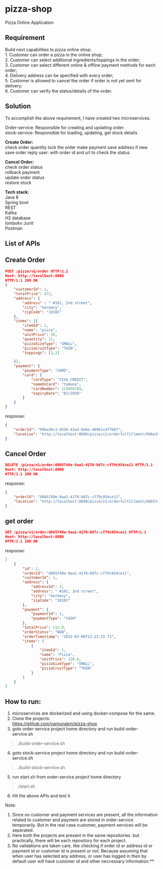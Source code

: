 # pizza-shop
Pizza Online Application

## Requirement
Build next capabilities to pizza online shop:  
    1. Customer can order a pizza in the online shop;  
    2. Customer can select additional ingredients/toppings in the order;  
    3. Customer can select different online & offline payment methods for each order;  
    4. Delivery address can be specified with every order;  
    5. Customer is allowed to cancel the order if order is not yet sent for delivery;  
    6. Customer can verify the status/details of the order.  

## Solution
To accomplish the above requirement, I have created two microservices.  

Order-service: Responsible for creating and updating order.  
stock-service: Responsible for loading, updating, get stock details  


**Create Order:**<br />
check order quantity
lock the order
make payment
save address if new
save order
reply user: with order id and url to check the status

**Cancel Order:**<br />
check order status<br />
rollback payment<br />
update order status<br />
restore stock<br />

**Tech stack:**<br />
Java 8<br />
Spring boot<br />
REST <br />
Kafka<br />
H2 database<br />
lombokv
Junit<br />
Postman<br />

##  List of APIs

## Create Order<br />

```json
POST /pizza/v1/order HTTP/1.1
Host: http://localhost:8080
HTTP/1.1 200 OK
{
    "customerId": 2,
    "totalPrice": 672,
    "address": {
        "address" : " #101, 2nd street",
        "city": "Germany",
        "zipCode": "10101"
    },
    "items": [{
        "itemId": 2,
        "name": "pizza",
        "unitPrice": 56,        
        "quantity": 12,
        "pizzaSizeType": "SMALL",
        "pizzaCrustType": "THIN",
        "toppings": [1,3]

    }],
    "payment": {
        "paymentType": "CARD",
        "card": {
            "cardType": "VISA_CREDIT",
            "nameOnCard": "Yamuna",
            "cardNumber": 123456789,
            "expiryDate": "01/2030"
        }
    }
}
```

response:
```json
{
    "orderId": "99ba39c3-d530-42ed-8e6e-48961cd7766f",
    "location": "http://localhost:8090/pizza/v1/orderfulfillment/99ba39c3-d530-42ed-8e6e-48961cd7766f"
}
```

## Cancel Order

```json
DELETE /pizza/v1/order/d865749e-9aa1-4170-b97c-cf79c954ce11 HTTP/1.1
Host: http://localhost:8080
HTTP/1.1 200 OK
```

response:
```json
{
    "orderId": "d865749e-9aa1-4170-b97c-cf79c954ce11",
    "location": "http://localhost:8090/pizza/v1/orderfulfillment/d865749e-9aa1-4170-b97c-cf79c954ce11"
}
```

## get order

```json
GET /pizza/v1/order/d865749e-9aa1-4170-b97c-cf79c954ce11 HTTP/1.1
Host: http://localhost:8080
HTTP/1.1 200 OK
```

response:
```json
[
    {
        "id": 1,
        "orderId": "d865749e-9aa1-4170-b97c-cf79c954ce11",
        "customerId": 1,
        "address": {
            "addressId": 3,
            "address": " #101, 2nd street",
            "city": "Germany",
            "zipCode": "10101"
        },
        "payment": {
            "paymentId": 1,
            "paymentType": "CASH"
        },
        "totalPrice": 112.0,
        "orderStatus": "NEW",
        "orderTimestamp": "2022-03-06T12:22:15.71",
        "items": [
            {
                "itemId": 1,
                "name": "Pizza",
                "unitPrice": 150.0,
                "pizzaSizeType": "SMALL",
                "pizzaCrustType": "THIN"
            }
        ]
    }
]
```

## How to run:<br />

1. microservices are dockerized and using docker-compose for the same.<br />
2. Clone the projects:<br />
   https://github.com/yamunabm/pizza-shop
3. goto order-service project home directory and run build-order-service.sh<br />
> ./build-order-service.sh<br />
4. goto stock-service project home directory and run build-order-service.sh<br />
> ./build-stock-service.sh<br />
5. run start.sh from order-service project home directory <br />
> ./start.sh<br />
6. Hit the above APIs and test it.<br />



Note: 
1. Since no customer and payment services are present, all the information related to customer and payment are stored in order-service temporarily.
   But in the real case customer, payment services will be seperated.<br />
2. Here both the projects are present in the same repositories. but practically, there will be each repository for each project.   
3. No validations are taken care, like checking if order id or address id or payment id or customer id is present or not. Because assuming that when user has selected any address, or user has logged in then by default user will have customer id and other neccessary information.**


